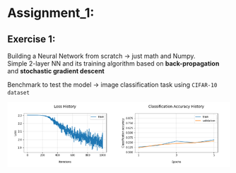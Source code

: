 
# Assignment_1:

## Exercise 1:
Building a Neural Network from scratch → just math and Numpy.\
Simple 2-layer NN and its training algorithm based on **back-propagation** and **stochastic gradient descent**

Benchmark to test the model → image classification task using `CIFAR-10 dataset`

![ex1_a](https://github.com/LM1997610/AdavancedML/blob/main/Assignment_1/images/ex_1a.png)
